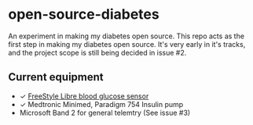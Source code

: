 # open-source-diabetes
An experiment in making my diabetes open source.
This repo acts as the first step in making my diabetes open source. It's very early in it's tracks, and the project scope is still being decided in issue #2.

## Current equipment
* ✓ [FreeStyle Libre blood glucose sensor](http://www.freestylelibre.se/)
* ✓ Medtronic Minimed, Paradigm 754 Insulin pump
* Microsoft Band 2 for general telemtry (See issue #3)

